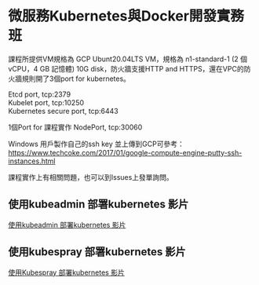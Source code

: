 # 微服務Kubernetes與Docker開發實務班

課程所提供VM規格為 GCP Ubunt20.04LTS VM，規格為 n1-standard-1 (2 個 vCPU，4 GB 記憶體) 10G disk，防火牆支援HTTP and HTTPS，還在VPC的防火牆規則開了3個port for kubernetes。

Etcd port, tcp:2379  
Kubelet port, tcp:10250  
Kubernetes secure port, tcp:6443  

1個Port for 課程實作 
NodePort, tcp:30060

Windows 用戶製作自己的ssh key 並上傳到GCP可參考：https://www.techcoke.com/2017/01/google-compute-engine-putty-ssh-instances.html

課程實作上有相關問題，也可以到Issues上發單詢問。

## 使用kubeadmin 部署kubernetes 影片
[使用kubeadmin 部署kubernetes 影片](https://youtu.be/JjOekmoacBg)
## 使用kubespray 部署kubernetes 影片
[使用Kubespray 部署kubernetes 影片](https://youtu.be/n0HAqlphXMQ)

